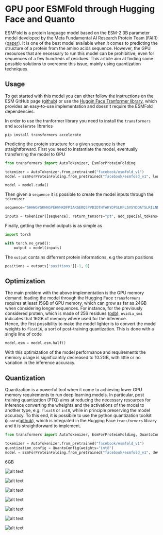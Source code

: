 # GPU poor ESMFold through Hugging Face and Quanto
ESMFold is a protein language model based on the ESM-2 3B parameter model developed by the Meta Fundamental AI Research Protein Team (FAIR) ([paper](https://www.biorxiv.org/content/10.1101/2022.07.20.500902v2)).
It is one of the best model available when it comes to predicting the structure of a protein from the amino acids sequence. However, the GPU resources that are necessary to run this model can be prohibitive, even for sequences of a few hundreds of residues. This article aim at finding some possible solutions to overcome this issue, mainly using quantization techniques.

## Usage
To get started with this model you can either follow the instructions on the ESM GitHub page ([github](https://github.com/facebookresearch/esm?tab=readme-ov-file#esmfold)) or use the [Huggin Face Tranformer library](https://huggingface.co/docs/transformers/model_doc/esm), which provides an easy-to-use implementation and doesn't require the ESMFold dependencies. 

In order to use the tranformer library you need to install the `transformers` and `accelerate` libraries
```
pip install transformers accelerate
```
Predicting the protein structure for a given sequence is then straightforward. First you need to instantiate the model, eventually transferring the model to GPU

```python
from transformers import AutoTokenizer, EsmForProteinFolding

tokenizer = AutoTokenizer.from_pretrained("facebook/esmfold_v1")
model = EsmForProteinFolding.from_pretrained("facebook/esmfold_v1", low_cpu_mem_usage=True)

model = model.cuda()
```
Then given a `sequence` it is possible to create the model inputs through the `tokenizer`

```python
sequence="SHHWGYGKHNGPEHWHKDFPIAKGERQSPVDIDTHTAKYDPSLKPLSVSYDQATSLRILNNGHAFNVEFDDSQDKAVLKGGPLDGTYRLIQFHFHWGSLDGQGSEHTVDKKKYAAELHLVHWNTKYGDFGKAVQQPDGLAVLGIFLKVGSAKPGLQKVVDVLDSIKTKGKSADFTNFDPRGLLPESLDYWTYPGSLTTPPLLECVTWIVLKEPISVSSEQVLKFRKLNFNGEGEPEELMVDNWRPAQPLKNRQIKASFK"

inputs = tokenizer([sequence], return_tensors="pt", add_special_tokens=False)['input_ids']
```
Finally, getting the model outputs is as simple as 
```python
import torch

with torch.no_grad():
    output = model(inputs)
```
The `output` contains differrent protein informations, e.g the atom positions 

```python
positions = outputs['positions'][-1, 0]

```


## Optimization
The main problem with the above implementation is the GPU memory demand: loading the model through the Hugging Face `transformers` requires at least 15GB of GPU memory, which can grow as far as 24GB when considering longer sequences. 
For instance, for the previously considered protein, which is made of 256 residues ([pdb](https://www.rcsb.org/structure/1CA2)), `nvidia_smi` indicates that 16GB of memory where used for the inference.<br/>
Hence, the first possibility to make the model lighter is to convert the model weights to `float16`, a sort of post-training quantization. This is done with a single line of code

```python
model.esm = model.esm.half()
```
With this optimization of the model performance and requirements the memory usage is significantily decreased to 10.2GB, with little or no variation in the inference accuracy.


## Quantization
Quantization is a powerful tool when it come to achieving lower GPU memory requirements to run deep learning models. In particular, post training quantization (PTQ) aims at reducing the necessary resources for inference converting the wheights and the activations of the model to another type, e.g. `float8` or `int8`, while in principle preserving the model accuracy. To this end, it is possibile to use the python quantization toolkit `Quanto`([github](https://github.com/huggingface/quanto)), which is integrated in the Hugging Face `transformers` library and it is straightforward to implement. 

```python
from transformers import AutoTokenizer, EsmForProteinFolding, QuantoConfig

tokenizer = AutoTokenizer.from_pretrained("facebook/esmfold_v1")
quantization_config = QuantoConfig(weights="int8")
model = EsmForProteinFolding.from_pretrained("facebook/esmfold_v1", device_map="cuda", quantization_config=quantization_config)

```



6GB


![alt text](https://github.com/davideaguglia/ESMFold/blob/ef0ad408b26dee7d15755805e21ac5e3a6329a03/plots/acc.png)

![alt text](https://github.com/davideaguglia/ESMFold/blob/ef0ad408b26dee7d15755805e21ac5e3a6329a03/plots/memory.png)

![alt text](https://github.com/davideaguglia/ESMFold/blob/ef0ad408b26dee7d15755805e21ac5e3a6329a03/plots/time.png)

![alt text](https://github.com/davideaguglia/ESMFold/blob/ef0ad408b26dee7d15755805e21ac5e3a6329a03/plots/model_complete.png)

![alt text](https://github.com/davideaguglia/ESMFold/blob/ef0ad408b26dee7d15755805e21ac5e3a6329a03/plots/model_complete_16.png)

![alt text](https://github.com/davideaguglia/ESMFold/blob/ef0ad408b26dee7d15755805e21ac5e3a6329a03/plots/model_complete_8.png)

![alt text](https://github.com/davideaguglia/ESMFold/blob/0f91aea9c07d44897b11eb094b268c319e0f2dde/plots/models.png)
